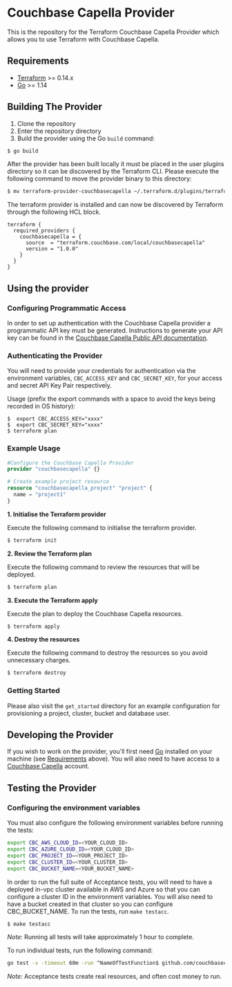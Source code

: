 # Couchbase Capella Provider

This is the repository for the Terraform Couchbase Capella Provider which allows you to use Terraform with Couchbase Capella.

## Requirements

- [Terraform](https://www.terraform.io/downloads.html) >= 0.14.x
- [Go](https://golang.org/doc/install) >= 1.14

## Building The Provider

1. Clone the repository
1. Enter the repository directory
1. Build the provider using the Go `build` command:

```sh
$ go build
```

After the provider has been built locally it must be placed in the user plugins directory so it can be discovered by the
Terraform CLI. Please execute the following command to move the provider binary to this directory:

```sh
$ mv terraform-provider-couchbasecapella ~/.terraform.d/plugins/terraform.couchbase.com/local/couchbasecapella/1.0.0/<OS_ARCH>
```

The terraform provider is installed and can now be discovered by Terraform through the following HCL block.

```hcl
terraform {
  required_providers {
    couchbasecapella = {
      source  = "terraform.couchbase.com/local/couchbasecapella"
      version = "1.0.0"
    }
  }
}
```

## Using the provider

### Configuring Programmatic Access

In order to set up authentication with the Couchbase Capella provider a programmatic API key must be generated. Instructions to generate your API key can be found in the [Couchbase Capella Public API documentation](https://docs.couchbase.com/cloud/public-api-guide/using-cloud-public-api.html).

### Authenticating the Provider

You will need to provide your credentials for authentication via the environment variables,
`CBC_ACCESS_KEY` and `CBC_SECRET_KEY`,
for your access and secret API Key Pair respectively.

Usage (prefix the export commands with a space to avoid the keys being recorded in OS history):

```shell
$  export CBC_ACCESS_KEY="xxxx"
$  export CBC_SECRET_KEY="xxxx"
$ terraform plan
```

### Example Usage

```terraform
#Configure the Couchbase Capella Provider
provider "couchbasecapella" {}

# Create example project resource
resource "couchbasecapella_project" "project" {
  name = "project1"
}
```

**1\. Initialise the Terraform provider**

Execute the following command to initialise the terraform provider.

```bash
$ terraform init
```

**2\. Review the Terraform plan**

Execute the following command to review the resources that will be deployed.

```bash
$ terraform plan
```

**3\. Execute the Terraform apply**

Execute the plan to deploy the Couchbase Capella resources.

```bash
$ terraform apply
```

**4\. Destroy the resources**

Execute the following command to destroy the resources so you avoid unnecessary charges.

```bash
$ terraform destroy
```

### Getting Started

Please also visit the `get_started` directory for an example configuration for provisioning a project, cluster, bucket and database user.

## Developing the Provider

If you wish to work on the provider, you'll first need [Go](http://www.golang.org) installed on your machine (see [Requirements](#requirements) above). You will also need to have access to a [Couchbase Capella](https://www.couchbase.com/products/capella) account.

## Testing the Provider

### Configuring the environment variables

You must also configure the following environment variables before running the tests:

```sh
export CBC_AWS_CLOUD_ID=<YOUR_CLOUD_ID>
export CBC_AZURE_CLOUD_ID=<YOUR_CLOUD_ID>
export CBC_PROJECT_ID=<YOUR_PROJECT_ID>
export CBC_CLUSTER_ID=<YOUR_CLUSTER_ID>
export CBC_BUCKET_NAME=<YOUR_BUCKET_NAME>
```

In order to run the full suite of Acceptance tests, you will need to have a deployed in-vpc cluster available in AWS and Azure so that you can configure a cluster ID in the environment variables. You will also need to have a bucket created in that cluster so you can configure CBC_BUCKET_NAME. To run the tests, run `make testacc`.

```sh
$ make testacc
```

_Note:_ Running all tests will take approximately 1 hour to complete.

To run individual tests, run the following command:

```sh
go test -v -timeout 60m -run ^NameOfTestFunction$ github.com/couchbasecloud/terraform-provider-couchbasecapella/provider
```

_Note:_ Acceptance tests create real resources, and often cost money to run.
